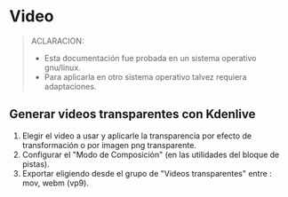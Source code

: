 # Video

> ACLARACION:
> + Esta documentación fue probada en un sistema operativo gnu/linux.
> + Para aplicarla en otro sistema operativo talvez requiera adaptaciones.


## Generar videos transparentes con Kdenlive

1. Elegir el video a usar y aplicarle la transparencia por efecto de transformación o por imagen png transparente.
2. Configurar el "Modo de Composición" (en las utilidades del bloque de pistas).
3. Exportar eligiendo desde el grupo de "Videos transparentes" entre : mov, webm (vp9).
